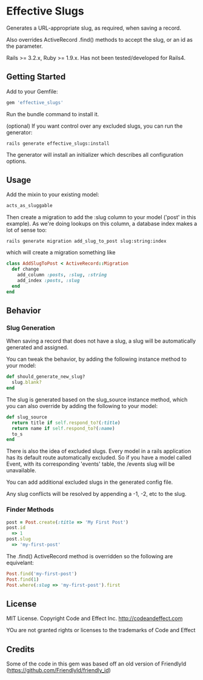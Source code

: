 # Effective Slugs

Generates a URL-appropriate slug, as required, when saving a record.

Also overrides ActiveRecord .find() methods to accept the slug, or an id as the parameter.

Rails >= 3.2.x, Ruby >= 1.9.x.  Has not been tested/developed for Rails4.


## Getting Started

Add to your Gemfile:

```ruby
gem 'effective_slugs'
```

Run the bundle command to install it.

(optional) If you want control over any excluded slugs, you can run the generator:

```console
rails generate effective_slugs:install
```

The generator will install an initializer which describes all configuration options.


## Usage

Add the mixin to your existing model:

```ruby
acts_as_sluggable
```

Then create a migration to add the :slug column to your model ('post' in this example).
As we're doing lookups on this column, a database index makes a lot of sense too:

```console
rails generate migration add_slug_to_post slug:string:index
```

which will create a migration something like

```ruby
class AddSlugToPost < ActiveRecord::Migration
  def change
    add_column :posts, :slug, :string
    add_index :posts, :slug
  end
end
```

## Behavior

### Slug Generation

When saving a record that does not have a slug, a slug will be automatically generated and assigned.

You can tweak the behavior, by adding the following instance method to your model:

```ruby
def should_generate_new_slug?
  slug.blank?
end
```

The slug is generated based on the slug_source instance method, which you can also override by adding the following to your model:

```ruby
def slug_source
  return title if self.respond_to?(:title)
  return name if self.respond_to?(:name)
  to_s
end
```

There is also the idea of excluded slugs.  Every model in a rails application has its default route automatically excluded.
So if you have a model called Event, with its corresponding 'events' table, the /events slug will be unavailable.

You can add additional excluded slugs in the generated config file.

Any slug conflicts will be resolved by appending a -1, -2, etc to the slug.

### Finder Methods

```ruby
post = Post.create(:title => 'My First Post')
post.id
  => 1
post.slug
  => 'my-first-post'
```

The .find() ActiveRecord method is overridden so the following are equivelant:

```ruby
Post.find('my-first-post')
Post.find(1)
Post.where(:slug => 'my-first-post').first
```

## License

MIT License.  Copyright Code and Effect Inc. http://codeandeffect.com

YOu are not granted rights or licenses to the trademarks of Code and Effect

## Credits

Some of the code in this gem was based off an old version of FriendlyId (https://github.com/FriendlyId/friendly_id)
















